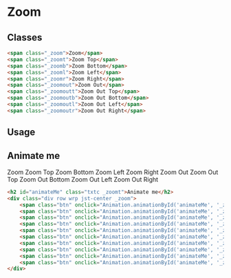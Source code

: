 # Zoom

## Classes
```html
<span class="_zoom">Zoom</span>
<span class="_zoomt">Zoom Top</span>
<span class="_zoomb">Zoom Bottom</span>
<span class="_zooml">Zoom Left</span>
<span class="_zoomr">Zoom Right</span>
<span class="_zoomout">Zoom Out</span>
<span class="_zoomoutt">Zoom Out Top</span>
<span class="_zoomoutb">Zoom Out Bottom</span>
<span class="_zoomoutl">Zoom Out Left</span>
<span class="_zoomoutr">Zoom Out Right</span>
```

## Usage
<h2 id="animateMe" class="txtc _zoomt">Animate me</h2>
<div class="div row wrp jst-center _zoom">
    <span class="btn" onclick="Animation.animationById('animateMe', '_zoom')">Zoom</span>
    <span class="btn" onclick="Animation.animationById('animateMe', '_zoomt')">Zoom Top</span>
    <span class="btn" onclick="Animation.animationById('animateMe', '_zoomb')">Zoom Bottom</span>
    <span class="btn" onclick="Animation.animationById('animateMe', '_zooml')">Zoom Left</span>
    <span class="btn" onclick="Animation.animationById('animateMe', '_zoomr')">Zoom Right</span>
    <span class="btn" onclick="Animation.animationById('animateMe', '_zoomout')">Zoom Out</span>
    <span class="btn" onclick="Animation.animationById('animateMe', '_zoomoutt')">Zoom Out Top</span>
    <span class="btn" onclick="Animation.animationById('animateMe', '_zoomoutb')">Zoom Out Bottom</span>
    <span class="btn" onclick="Animation.animationById('animateMe', '_zoomoutl')">Zoom Out Left</span>
    <span class="btn" onclick="Animation.animationById('animateMe', '_zoomoutr')">Zoom Out Right</span>
</div>

```html
<h2 id="animateMe" class="txtc _zoomt">Animate me</h2>
<div class="div row wrp jst-center _zoom">
    <span class="btn" onclick="Animation.animationById('animateMe', '_zoom')">Zoom</span>
    <span class="btn" onclick="Animation.animationById('animateMe', '_zoomt')">Zoom Top</span>
    <span class="btn" onclick="Animation.animationById('animateMe', '_zoomb')">Zoom Bottom</span>
    <span class="btn" onclick="Animation.animationById('animateMe', '_zooml')">Zoom Left</span>
    <span class="btn" onclick="Animation.animationById('animateMe', '_zoomr')">Zoom Right</span>
    <span class="btn" onclick="Animation.animationById('animateMe', '_zoomout')">Zoom Out</span>
    <span class="btn" onclick="Animation.animationById('animateMe', '_zoomoutt')">Zoom Out Top</span>
    <span class="btn" onclick="Animation.animationById('animateMe', '_zoomoutb')">Zoom Out Bottom</span>
    <span class="btn" onclick="Animation.animationById('animateMe', '_zoomoutl')">Zoom Out Left</span>
    <span class="btn" onclick="Animation.animationById('animateMe', '_zoomoutr')">Zoom Out Right</span>
</div>
```